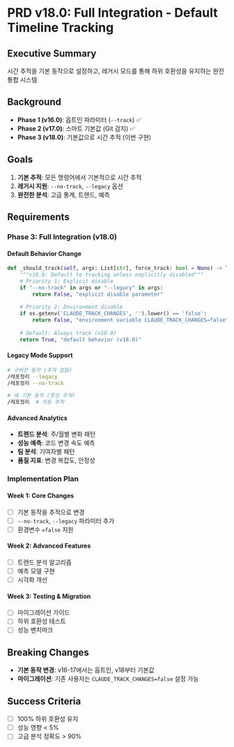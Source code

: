 # PRD v18.0: Full Integration - Default Timeline Tracking

## Executive Summary
시간 추적을 기본 동작으로 설정하고, 레거시 모드를 통해 하위 호환성을 유지하는 완전 통합 시스템

## Background
- **Phase 1 (v16.0)**: 옵트인 파라미터 (`--track`) ✅
- **Phase 2 (v17.0)**: 스마트 기본값 (Git 감지) ✅  
- **Phase 3 (v18.0)**: 기본값으로 시간 추적 (이번 구현)

## Goals
1. **기본 추적**: 모든 명령어에서 기본적으로 시간 추적
2. **레거시 지원**: `--no-track`, `--legacy` 옵션
3. **완전한 분석**: 고급 통계, 트렌드, 예측

## Requirements

### Phase 3: Full Integration (v18.0)

#### Default Behavior Change
```python
def _should_track(self, args: List[str], force_track: bool = None) -> Tuple[bool, str]:
    """v18.0: Default to tracking unless explicitly disabled"""
    # Priority 1: Explicit disable
    if "--no-track" in args or "--legacy" in args:
        return False, "explicit disable parameter"
    
    # Priority 2: Environment disable
    if os.getenv('CLAUDE_TRACK_CHANGES', '').lower() == 'false':
        return False, "environment variable CLAUDE_TRACK_CHANGES=false"
    
    # Default: Always track (v18.0)
    return True, "default behavior (v18.0)"
```

#### Legacy Mode Support
```bash
# 구버전 동작 (추적 없음)
/레포정리 --legacy
/레포정리 --no-track

# 새 기본 동작 (항상 추적)
/레포정리  # 자동 추적
```

#### Advanced Analytics
- **트렌드 분석**: 주/월별 변화 패턴
- **성능 예측**: 코드 변경 속도 예측
- **팀 분석**: 기여자별 패턴
- **품질 지표**: 변경 복잡도, 안정성

### Implementation Plan

#### Week 1: Core Changes
- [ ] 기본 동작을 추적으로 변경
- [ ] `--no-track`, `--legacy` 파라미터 추가
- [ ] 환경변수 `=false` 지원

#### Week 2: Advanced Features
- [ ] 트렌드 분석 알고리즘
- [ ] 예측 모델 구현
- [ ] 시각화 개선

#### Week 3: Testing & Migration
- [ ] 마이그레이션 가이드
- [ ] 하위 호환성 테스트
- [ ] 성능 벤치마크

## Breaking Changes
- **기본 동작 변경**: v16-17에서는 옵트인, v18부터 기본값
- **마이그레이션**: 기존 사용자는 `CLAUDE_TRACK_CHANGES=false` 설정 가능

## Success Criteria
- [ ] 100% 하위 호환성 유지
- [ ] 성능 영향 < 5%
- [ ] 고급 분석 정확도 > 90%